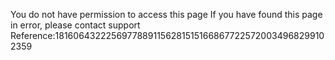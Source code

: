 You do not have permission to access this page If you have found this page in error, please contact support Reference:181606432225697788911562815151668677225720034968299102359